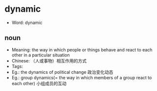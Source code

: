 # dynamic

- Word: dynamic

## noun

- Meaning: the way in which people or things behave and react to each other in a particular situation
- Chinese: （人或事物）相互作用的方式
- Tags: 
- Eg.: the dynamics of political change 政治变化动态
- Eg.: group dynamics(= the way in which members of a group react to each other) 小组成员的互动

